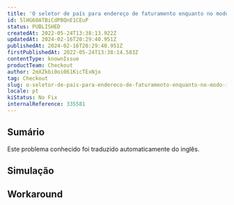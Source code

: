 ```yaml
---
title: 'O seletor de país para endereço de faturamento enquanto no modo internacional permanece restrito aos países de entrega'
id: 5lHG60ATBiCdPBQnE1CEuP
status: PUBLISHED
createdAt: 2022-05-24T13:38:13.922Z
updatedAt: 2024-02-16T20:29:40.951Z
publishedAt: 2024-02-16T20:29:40.951Z
firstPublishedAt: 2022-05-24T13:38:14.583Z
contentType: knownIssue
productTeam: Checkout
author: 2mXZkbi0oi061KicTExNjo
tag: Checkout
slug: o-seletor-de-pais-para-endereco-de-faturamento-enquanto-no-modo-internacional-permanece-restrito-aos-paises-de-entrega
locale: pt
kiStatus: No Fix
internalReference: 335581
---
```


## Sumário

<div class="alert alert-info">
  <p>Este problema conhecido foi traduzido automaticamente do inglês.</p>
</div>



## Simulação



## Workaround



